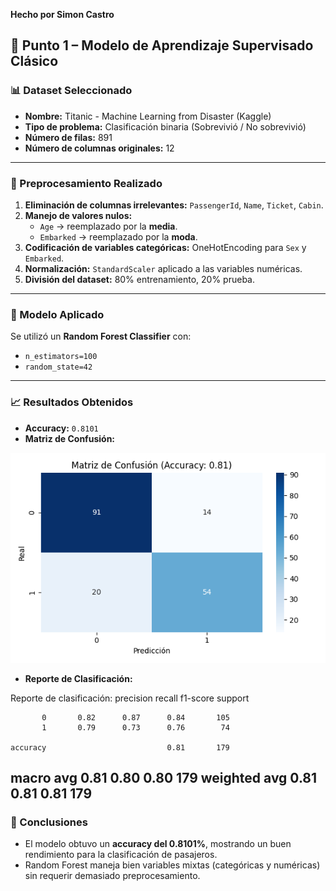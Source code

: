  
**Hecho por Simon Castro**  


## 📍 Punto 1 – Modelo de Aprendizaje Supervisado Clásico  

### 📊 Dataset Seleccionado
- **Nombre:** Titanic - Machine Learning from Disaster (Kaggle)  
- **Tipo de problema:** Clasificación binaria (Sobrevivió / No sobrevivió)  
- **Número de filas:** 891  
- **Número de columnas originales:** 12  

---

### 🧹 Preprocesamiento Realizado
1. **Eliminación de columnas irrelevantes:** `PassengerId`, `Name`, `Ticket`, `Cabin`.  
2. **Manejo de valores nulos:**
   - `Age` → reemplazado por la **media**.
   - `Embarked` → reemplazado por la **moda**.
3. **Codificación de variables categóricas:** OneHotEncoding para `Sex` y `Embarked`.  
4. **Normalización:** `StandardScaler` aplicado a las variables numéricas.  
5. **División del dataset:** 80% entrenamiento, 20% prueba.  

---

### 🤖 Modelo Aplicado
Se utilizó un **Random Forest Classifier** con:
- `n_estimators=100`  
- `random_state=42`

---

### 📈 Resultados Obtenidos
- **Accuracy:** `0.8101`
- **Matriz de Confusión:**

![Matriz de Confusión](matriz_confusion.png)

- **Reporte de Clasificación:**

Reporte de clasificación:
               precision    recall  f1-score   support

           0       0.82      0.87      0.84       105
           1       0.79      0.73      0.76        74

    accuracy                           0.81       179
   macro avg       0.81      0.80      0.80       179
weighted avg       0.81      0.81      0.81       179
---
### 📝 Conclusiones
- El modelo obtuvo un **accuracy del 0.8101%**, mostrando un buen rendimiento para la clasificación de pasajeros.
- Random Forest maneja bien variables mixtas (categóricas y numéricas) sin requerir demasiado preprocesamiento.  
  

